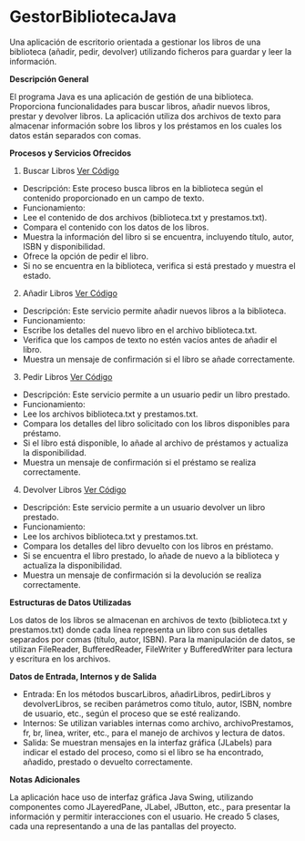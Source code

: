 # GestorBibliotecaJava
Una aplicación de escritorio orientada a gestionar los libros de una biblioteca (añadir, pedir, devolver) utilizando ficheros para guardar y leer la información.


**Descripción General**


El programa Java es una aplicación de gestión de una biblioteca. Proporciona funcionalidades para buscar libros, añadir nuevos libros, prestar y devolver libros. La aplicación utiliza dos archivos de texto para almacenar información sobre los libros y los préstamos en los cuales los datos están separados con comas.


**Procesos y Servicios Ofrecidos**

1. Buscar Libros [Ver Código](src/Clases/GestorBiblioteca.java#L198)

* Descripción: Este proceso busca libros en la biblioteca según el contenido proporcionado en un campo de texto.
* Funcionamiento:
* Lee el contenido de dos archivos (biblioteca.txt y prestamos.txt).
* Compara el contenido con los datos de los libros.
* Muestra la información del libro si se encuentra, incluyendo título, autor, ISBN y disponibilidad.
* Ofrece la opción de pedir el libro.
* Si no se encuentra en la biblioteca, verifica si está prestado y muestra el estado.

  
2. Añadir Libros [Ver Código](src/Clases/PantallaAñadirLibros.java#L169)
* Descripción: Este servicio permite añadir nuevos libros a la biblioteca.
* Funcionamiento:
* Escribe los detalles del nuevo libro en el archivo biblioteca.txt.
* Verifica que los campos de texto no estén vacíos antes de añadir el libro.
* Muestra un mensaje de confirmación si el libro se añade correctamente.

  
3. Pedir Libros [Ver Código](src/Clases/PantallaPedirLibros.java#L207)
* Descripción: Este servicio permite a un usuario pedir un libro prestado.
* Funcionamiento:
* Lee los archivos biblioteca.txt y prestamos.txt.
* Compara los detalles del libro solicitado con los libros disponibles para préstamo.
* Si el libro está disponible, lo añade al archivo de préstamos y actualiza la disponibilidad.
* Muestra un mensaje de confirmación si el préstamo se realiza correctamente.

  
4. Devolver Libros [Ver Código](src/Clases/PantallaDevolverLibros.java#L199)
* Descripción: Este servicio permite a un usuario devolver un libro prestado.
* Funcionamiento:
* Lee los archivos biblioteca.txt y prestamos.txt.
* Compara los detalles del libro devuelto con los libros en préstamo.
* Si se encuentra el libro prestado, lo añade de nuevo a la biblioteca y actualiza la disponibilidad.
* Muestra un mensaje de confirmación si la devolución se realiza correctamente.

  
**Estructuras de Datos Utilizadas**


  Los datos de los libros se almacenan en archivos de texto (biblioteca.txt y prestamos.txt) donde cada línea representa un libro con sus detalles separados por comas (título, autor, ISBN).
 Para la manipulación de datos, se utilizan FileReader, BufferedReader, FileWriter y BufferedWriter para lectura y escritura en los archivos.

 
  **Datos de Entrada, Internos y de Salida**

  
* Entrada:
 En los métodos buscarLibros, añadirLibros, pedirLibros y devolverLibros, se reciben parámetros como título, autor, ISBN, nombre de usuario, etc., según el proceso que se esté realizando.
* Internos:
 Se utilizan variables internas como archivo, archivoPrestamos, fr, br, linea, writer, etc., para el manejo de archivos y lectura de datos.
* Salida:
 Se muestran mensajes en la interfaz gráfica (JLabels) para indicar el estado del proceso, como si el libro se ha encontrado, añadido, prestado o devuelto correctamente.


**Notas Adicionales**


 La aplicación hace uso de interfaz gráfica Java Swing, utilizando componentes como JLayeredPane, JLabel, JButton, etc., para presentar la información y permitir interacciones con el usuario. He creado 5 clases, cada una representando a una de las pantallas del proyecto.





